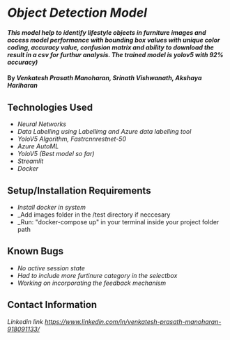 # _Object Detection Model_

#### _This model help to identify lifestyle objects in furniture images and access model performance with bounding box values with unique color coding, accuracy value, confusion matrix and ability to download the result in a csv for furthur analysis. The trained model is yolov5 with 92% accuracy)_

#### By _**Venkatesh Prasath Manoharan, Srinath Vishwanath, Akshaya Hariharan**_

## Technologies Used

* _Neural Networks_
* _Data Labelling using Labellimg and Azure data labelling tool_
* _YoloV5 Algorithm, Fastrcnnrestnet-50_
* _Azure AutoML_
* _YoloV5 (Best model so far)_
* _Streamlit_
* _Docker_

## Setup/Installation Requirements

* _Install docker in system_
* _Add images folder in the /test directory if neccesary
* _Run: "docker-compose up" in your terminal inside your project folder path



## Known Bugs

* _No active session state_
* _Had to include more furtinure category in the selectbox_
* _Working on incorporating the feedback mechanism_

## Contact Information

_Linkedin link https://www.linkedin.com/in/venkatesh-prasath-manoharan-918091133/_

